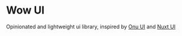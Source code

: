 # Wow UI

Opinionated and lightweight ui library, inspired by [Onu UI](https://onu.zyob.top/) and [Nuxt UI](https://ui.nuxt.com/)
